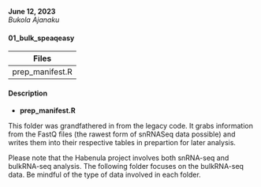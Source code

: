 **June 12, 2023**  
*Bukola Ajanaku*

#### 01_bulk_speaqeasy ####

|       Files     |
| --------------- |
| prep_manifest.R |


#### Description ####

- **prep_manifest.R**
 
This folder was grandfathered in from the legacy code. 
It grabs information from the FastQ files (the rawest form of snRNASeq data 
possible) and writes them into their respective tables in prepartion for later
analysis.

Please note that the Habenula project involves both snRNA-seq and bulkRNA-seq
analysis. The following folder focuses on the bulkRNA-seq data. Be mindful of 
the type of data involved in each folder.
